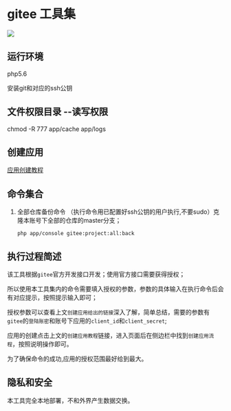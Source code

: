 # gitee 工具集
![](https://beijing-online-seo-1257309290.cos.ap-beijing.myqcloud.com/seo/material/icon.png)
## 运行环境

  php5.6
  
  安装git和对应的ssh公钥
 
## 文件权限目录 --读写权限

   chmod -R 777 app/cache app/logs  
   
## 创建应用 

   [应用创建教程](https://gitee.com/api/v5/oauth_doc#/list-item-3)
    
## 命令集合
    
1. 全部仓库备份命令 （执行命令用已配置好ssh公钥的用户执行,不要sudo）克隆本账号下全部的仓库的master分支；
    
   ```php app/console gitee:project:all:back```
   
## 执行过程简述
   
   该工具根据`gitee`官方开发接口开发；使用官方接口需要获得授权；
   
   所以使用本工具集内的命令需要填入授权的参数，参数的具体输入在执行命令后会有对应提示，按照提示输入即可；
   
   授权参数可以查看上文`创建应用给出的链接`深入了解，简单总结，需要的参数有`gitee`的`登陆账密`和账号下应用的`client_id`和`client_secret`;
   
   应用的创建点击上文的`创建应用教程`链接，进入页面后在侧边栏中找到`创建应用流程`，按照说明操作即可。
   
   为了确保命令的成功,应用的授权范围最好给到最大。
   
## 隐私和安全

   本工具完全本地部署，不和外界产生数据交换。
  
   
 
   

 
  





